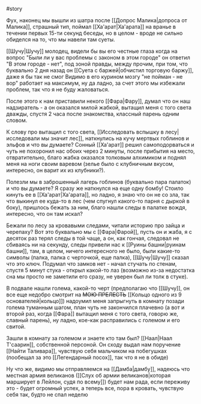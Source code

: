 #story

Фух, наконец мы вышли из шатра после [[Допрос Малика|допроса от Малика]], страшный тип, поймал [[Ха'арат|Ха'арата]] на вранье в течении первых 15-ти секунд беседы, но в целом - вроде не сильно обиделся на то, что мы навели там суеты.

[[Шучу|Шучу]] молодец, видели бы вы его честные глаза когда на вопрос "Были ли у вас проблемы с законом в этом городе" он ответил "В этом городе - нет", под зоной правды, между прочим, при том, что буквально 2 дня назад он [[Суета с баржей|обчистил торговую баржу]], даже я бы так не смог
Видимо в его курином мозгу "не пойман - не вор" работает на максимум, ну да ладно, за счет этого мы избежали проблем, так что я не буду жаловаться.

После этого к нам приставили некого [[Фара|Фару]], думал что он наш надзиратель - а он оказался милой жабкой, вытащил меня с того света дважды, спустя 2 часа после знакомства, классный парень одним словом.

К слову про вытащил с того света, [[Исследовать вспышку в лесу|исследовали мы значит лес]], наткнулись на кучу мертвых гоблинов и эльфов и что вы думаете? Сонный [[Ха'арат]] решил самоподорваться и чуть не похоронил нас обоих через 2 минуты, после прибытия на место, отвратительно, благо жабка оказался толковым алхимиком и поднял меня на ноги своим варевом (зелье было с клубничным вкусом, интересно, он варит их из клубники?).

Полезли мы в заброшенный лагерь гоблинов (буквально пара палаток) и что вы думаете? Я сразу же наткнулся на еще одну бомбу! Стоило кинуть ее в [[Ха'арат|Ха'арата]], но ладно, я знаю что он не со зла, так что выкинул ее куда-то в лес (чем спугнул какого-то парня с дыркой в боку), пришлось бежать за ним, благо нашли следы в палатке вождя, интересно, что он там искал?

Бежали по лесу за кровавыми следами, читали историю про зайца и черепаху? Вот это буквально мы с [[Фара|Фарой]], пусть он и жаба, я с десяток раз терял следы в той чаще, а он, как гончая, следовал не сбиваясь ни на секунду, следы привели нас к [[Руины башни|руинам башни]], там, в целом, ничего интересного не было, были какие-то символы (палка, палка с черточкой, еще палка), [[Шучу|Шучу]] сказал что это ключ. Подумал что замков нет - начал стучать по стенам, спустя 5 минут стука - открыл какой-то лаз (возможно из-за недостатка сна мы просто не заметили его сразу, не уверен был ли толк в стуке).

В подвале нашли голема, какой-то черт (предполагаю что [[Шучу]], он все еще недобро смотрит на ~~МОЮ ПРЕЛЕСТЬ~~ [[Кольцо одного из 9 основателей|кольцо]]) надоумил меня запрыгнуть в комнату позади голема туманным шагом, план чуть не закончился плачевно (а вот и второй раз, когда [[Фара]] вытащил меня с того света, говорю же, славный парень), ну ладно, кое-как расправились с големом и его свитой.

Зашли в комнату за големом и знаете кто там был? [[Наал|Наал Т'саарин]], собственной персоной. Он сходу выдал нам поручение [[Найти Таливара]], чувствую себя мальчиком на побегушках (пообещал за это [[Легендарный посох]], так что я не в обиде)

Ну что же, видимо мы отправляемся на [[Дамба|дамбу]], надеюсь что местная армия великанов ([[Слух об армии великанов|которая марширует в Лейлон, судя по всему]]) будет нам рада, если переживу это - будет огромный успех, а теперь все, пора в кровать, чувствую себя так, будто не спал неделю


